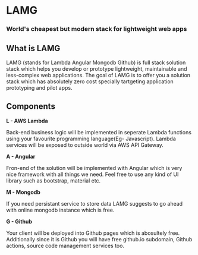 # LAMG
### World's cheapest but modern stack for lightweight web apps

## What is LAMG

LAMG (stands for Lambda Angular Mongodb Github) is full stack solution stack which helps you develop or prototype lightweight, maintainable and less-complex web applications. The goal of LAMG is to offer you a solution stack which has absolutely zero cost specially tartgeting application prototyping and pilot apps.

## Components 

**L - AWS Lambda**

Back-end business logic will be implemented in seperate Lambda functions using your favourite programming language(Eg- Javascript). Lambda services will be exposed to outside world via AWS API Gateway.

**A - Angular**

Fron-end of the solution will be implemented with Angular which is very nice framework with all things we need. Feel free to use any kind of UI library such as bootstrap, material etc.

**M - Mongodb**

If you need persistant service to store data LAMG suggests to go ahead with online mongodb instance which is free.

**G - Github**

Your client will be deployed into Github pages which is abosultely free. Additionally since it is Github you will have free github.io subdomain, Github actions, source code management services too.

